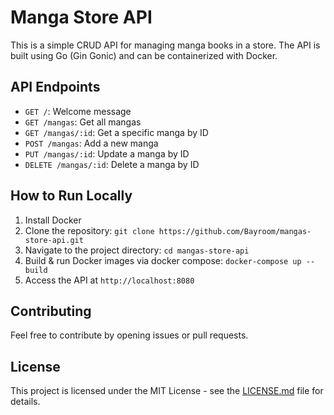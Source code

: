 # Manga Store API

This is a simple CRUD API for managing manga books in a store. The API is built using Go (Gin Gonic) and can be containerized with Docker.

## API Endpoints

- `GET /`: Welcome message
- `GET /mangas`: Get all mangas
- `GET /mangas/:id`: Get a specific manga by ID
- `POST /mangas`: Add a new manga
- `PUT /mangas/:id`: Update a manga by ID
- `DELETE /mangas/:id`: Delete a manga by ID

## How to Run Locally

1. Install Docker
2. Clone the repository: `git clone https://github.com/Bayroom/mangas-store-api.git`
3. Navigate to the project directory: `cd mangas-store-api`
4. Build & run Docker images via docker compose: `docker-compose up --build`
5. Access the API at `http://localhost:8080`

## Contributing

Feel free to contribute by opening issues or pull requests.

## License

This project is licensed under the MIT License - see the [LICENSE.md](LICENSE.md) file for details.